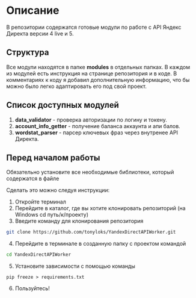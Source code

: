 # Описание
В репозитории содержатся готовые модули по работе с API Яндекс Директа версии 4 live и 5.

## Структура
Все модули находятся в папке **modules** в отдельных папках.
В каждом из модулей есть инструкция на странице репозитория и в коде. 
В комментариях к коду я добавил дополнительную информацию, что бы можно было легко адаптировать его под свой проект. 

## Список доступных модулей
1. **data_validator** - проверка авторизации по логину и токену.
2. **account_info_getter** - получение баланса аккаунта и апи балов.
3. **wordstat_parser** - парсер ключевых фраз через внутренее API Директа.

## Перед началом работы
Обязательно установите все необходимые библиотеки, который содержатся в файле 

Сделать это можно следуя инструкции:
1. Откройте терминал
2. Перейдите в каталог, где вы хотите клонировать репозиторий (на Windows cd путь/к/проекту)
3. Введите команду для клонирования репозитория
```bash
git clone https://github.com/tonyloks/YandexDirectAPIWorker.git
```
4. Перейдите в терминале в созданную папку с проектом командой
```bash
cd YandexDirectAPIWorker
```
5. Установите зависимости с помощью команды
```
pip freeze > requirements.txt
```
6. Пользуйтесь!


